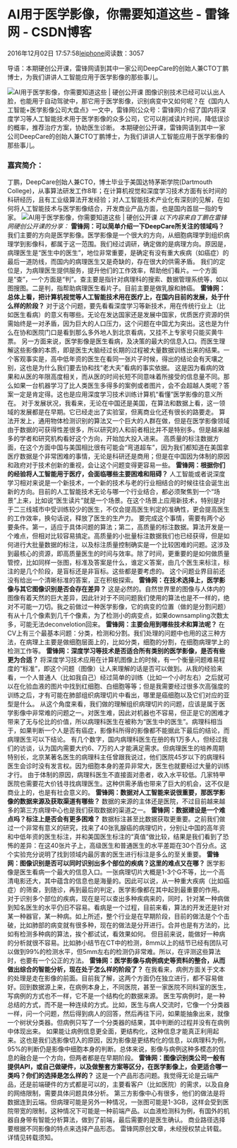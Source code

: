
# AI用于医学影像，你需要知道这些 - 雷锋网 - CSDN博客


2016年12月02日 17:57:58[leiphone](https://me.csdn.net/leiphone)阅读数：3057


导语：本期硬创公开课，雷锋网请到其中一家公司DeepCare的创始人兼CTO丁鹏博士，为我们讲讲人工智能应用于医学影像的那些事儿。

![AI用于医学影像，你需要知道这些 | 硬创公开课](http://static.leiphone.com/uploads/new/article/740_740/201612/58400a5d009fc.jpg?imageMogr2/format/jpg/quality/90)
图像识别技术已经可以认出人脸，也能用于自动驾驶中，那它用于医学影像，识别病变中又如何呢？在《国内人工智能+医学影像公司大盘点》一文中，雷锋网(公众号：雷锋网)介绍了国内将深度学习等人工智能技术用于医学影像的众多公司，它可以削减读片时间，降低误诊的概率，推荐治疗方案，协助医生诊断。
本期硬创公开课，雷锋网请到其中一家公司DeepCare的创始人兼CTO丁鹏博士，为我们讲讲人工智能应用于医学影像的那些事儿。
### 嘉宾简介：
丁鹏，DeepCare创始人兼CTO，博士毕业于美国达特茅斯学院(Dartmouth College)，从事算法研发工作8年；在计算机视觉和深度学习技术方面有长时间的科研经历，且有工业级算法开发经验；对人工智能技术产业化有深刻的见解，在如何将人工智能技术与医学影像结合，开发商业产品方面，也是国内首屈一指的专家。
![AI用于医学影像，你需要知道这些 | 硬创公开课](http://static.leiphone.com/uploads/new/article/740_740/201612/584009c558260.jpg?imageMogr2/format/jpg/quality/90)
*以下内容来自丁鹏在雷锋网硬创公开课的分享：*
**雷锋网：可以简单介绍一下DeepCare所关注的领域吗？**
我们主要的方向是医学影像。医学影像是一个很大的方向，从细胞病理学到组织病理学到影像科，都属于这一范围。我们经过调研，确定做的是病理方向。原因是，病理医生是“医生中的医生”，地位非常重要，是确定有没有重大疾病（如癌症）的最后一道防线，而国内的病理医生又是奇缺的，存在很大的供需矛盾。
我们的定位是，为病理医生提供服务，提升他们的工作效率，帮助他们看片。一个方面是“查”，一个方面是“判”。查主要是指针对病理科的搜索、数据管理系统等，如以图搜图。二是判，指帮助病理医生看片子。目前主要是做乳腺和肺癌。
**雷锋网：总体上看，把计算机视觉等人工智能技术用在医疗上，在国内目前的发展，处于什么样的阶段？**
对于这个问题，要先看看深度学习等新技术，用在传统行业上（比如医生看病）的意义有哪些。无论在发达国家还是发展中国家，优质医疗资源的供需始终是一对矛盾，因为巨大的人口压力，这个问题在中国尤为突出。这也是为什么在协和医院门口是看到那么多外地人到北京看病，又挂不上专家号只能买黄牛票。
另一方面来说，医学影像是医生看病，及决策的最大的信息入口。而医生理解这些影像的本质，即是医生大脑经过长期的过程被大量数据训练出来的结果。一个客观事实是，高中低年资的医生在看同一张片子时候，得出的结论会有天壤之别，这也是为什么我们要去协和找“老大夫”看病的事实依据。
这是因为看病的效果和从医的年限高度相关，而从医的时间长短不同意味着所接受的信息量不同。那么如果一台机器学习了比人类医生多得多的案例或者图片，会不会超越人类呢？答案一定是肯定得。这也是应用深度学习技术训练计算机“看懂”医学影像的意义所在。
对于发展状况，我看来，无论在中国还是美国，在算法和数据上看，这一领域的发展都是在早期。它已经走出了实验室，但离商业化还有很长的路要走。
算法开发上，通用物体检测识别的算法又一个巨大的人群在做，但是在医学影像领域由于数据的可获得性差很多，所以研究的人和前者相比并不是特别多。但是越来越多的学者和研究机构看好这个方向，开始加大投入进来。
高质量的标注数据方面，在这个方面中国与美国相比很有可能会“弯道超车”，因为我们都知道在美国拿医疗数据是个非常困难的事情，无论是科研还是商用；但是在中国因为体制的原因和政府对于技术创新的重视，会让这个问题变得更容易一些。
**雷锋网：根据你们的经验将人工智能用于医疗，会面临哪些主要困难和阻碍？**
人工智能或者说深度学习相对来说是一个新技术，一个新的技术与老的行业相结合的时候往往会诞生出新的方向。目前的人工智能技术无论与哪一个行业结合，都必须聚焦到一个“场景”上来，比如说“医生读片”就是一个场景。在这个场景上应用新技术，特别是对于二三线城市中受训练较少的医生，不仅会提高医生判定的准确性，更会提高医生的工作效率，换句话说，释放了医生的生产力。
要完成这个事情，需要有两个必要条件。第一，适应于具体问题的算法；第二，高质量的标注数据。算法开发是一个难点，但相对比较容易搞定。高质量的小批量标注数据我们也已经获得，但是如何进行大批量数据的标注，以及标注质量控制确实是一个比较困难的问题。这涉及到最核心的资源，即高质量医生的时间与效率。除了时间，更重要的是如何做质量管控，比如同样一张图，标准及答案是什么，谁定义答案，由几个医生来标注，标注的是几个阶段，是盲标还是非盲标。这些都是要考虑的。
这个问题业界目前还没有给出一个清晰标准的答案，正在积极探索。
**雷锋网：在技术选择上，医学影像与其它图像识别是否会存在差异？**
这是必然的。自然世界里的图像与人体内的图像有着天然的巨大差异，因此针对于不同问题我们使用的算法也是不一样的，绝对不可能一刀切。我之前做过一种医学影像，它的病变的位置（做的是分割问题）有从十几个像素到几千个像素，为了检测小的病变点，如果downsampling次数太多，可能无法deconvelotion回来。
**雷锋网：主要会用到哪些技术和算法呢？**
在CV上有三个最基本问题：分类，检测和分割。我们处理的问题中也用的这三种方法，在病理上主要是做细胞层面上的，比如分类，细胞的分割，在细胞病理学上的检测工作等。
**雷锋网：深度学习等技术是否适合所有类别的医学影像，是否有些更为合适？**
将深度学习技术应用在计算机图像上的时候，有一个衡量问题难易程度的“标准”，即这个问题（图像）让人来理解的话是否可以做到。从我的经验来看，一个人普通人（比如我自己）经过简单的训练（比如一个小时左右）之后就可以在化验血液的图片中找到红细胞、白细胞等等；但是我需要经过很多次高强度的训练之后，才有可能在肺部组织病理切片中看出，哪里是癌细胞以及它们对应的亚型是什么。
从这个角度来看，我们做的理解组织病理切片的问题，应该是属于医学影像中非常难的问题之一。对医生难，因此对机器也不容易，但正是它的困难才带来了无与伦比的价值，所以病理科医生在被称为“医生中的医生”。病理科相当于，如果判断一个人是否有癌症，影像科所得的影像都不能据此下最后的结论，而病理医生可以下结论。
有几个数字，国内病理科医生在册的有1万多人，但经过我们的访谈，认为国内需要大约6、7万的人才能满足需求。但病理医生的培养周期特别长，北京某著名医生的病理科主任曾跟我说过，他们医院45岁以下的病理科医生会诊时没有发言权。因为细胞本身的差异非常大，医生也就要经过大量的训练才行。
由于体制的原因，病理科医生不直接面对患者，收入水平较低。几家特甲医院也需要花大价钱寻找病理医生。这种供需矛盾也带来了巨大的机会，这不仅是商业上的，也是有社会意义的。
**雷锋网：数据对人工智能来说很重要，那医学影像的数据来源及获取渠道有哪些？**
数据的来源的主体还是医院，不过目前越来越多的第三方病理中心也是我们获取数据的渠道之一。
**雷锋网：数据建设是一个难点吗？标注上是否会有更多困难？**
数据标注甚至比数据获取更重要。之前我们做过一个非常有意义的研究，找来了40张乳腺癌的病理切片，分别让中国的高年资和中低年资的医生标注，并和美国医生标注的“真值”做比较，结果是我们看到了恐怖的差异：在这40张片子上，高级医生和普通医生的水平差距在30个百分点。这个实验充分说明了找到领域内最厉害的医生进行标注是多么的至关重要。
**雷锋网：图像识别是否可以同时识别出多个部位的疾病？这里的难点又在哪？**
医学影像是医生看病一个最大的信息入口。一张病理切片大概是1-3个G不等，比一个高清电影还大，其中蕴含的信息也是海量的。因此可以说，从一种重大疾病（比如癌症）的筛查，到随诊，再到最后的判定，医学影像都在其中起到最重要的作用。
对于识别多个部位的疾病，现在是可以查出多种疾病来的，同时，针对某一种病做到知名医生的水平仍旧不容易。看病是一个过程，目前来看，算法的开发还是针对某一种器官，某一种病。如上所述，整个行业是在早期阶段，目前的做法是个个击破，比如肺部的病变就有很多种，现在的做法是分开进行。合并也是有方法的，比如有检测多种病的算法，挨个都试试，看效果如何。
但目前来说，能做好一种病的分析就很不容易。比如肺小结节在CT中的检测，8mm以上的结节已经有团队可以做到99%的检测水平，但5mm左右的检测仍非常难。所以，在评测这些算法时，也要有一个公正的方法。
**雷锋网：医学影像与病例病史等资料的整合，从而做出综合的智能分析，现在处于怎么样的阶段了？**
在我看来，病例方面关于文本的处理是走在影像的前面。目前我了解，这两个方面仍在独立进行，都不容易做好。回到数据源上来，在病例本身上，不同医院，甚至一家医院不同科室的医生，写病例的方式也不一样，它不是一个结构化的数据来源。
医生写病例时，是一种总结的方式，而不是一种连续的方式。比如，医生与病人交流时，它像一个分类器一样，问一个问题，然后得到病人的回答，然后再往下问，如果能抽象出来，就像一个树状分类器。但病例只写了一个分类器的结果，其中判断的过程并没有在病例中体现出来。
如果能让病例信息更全面，更结构化，这种信息才能真正利用起来。这也是我们选影像切入的原因，因为影像是更结构化的信息，以病理科为例，95%的判断仍是影像中细胞本身的判断。总体来说，影像与病例这种多模态的信息的融合是一个方向，但两者都是在早期阶段。
**雷锋网：图像识别类公司一般有提供API，或自己做硬件，以及做整套方案等区分，在医学影像上，会更适合哪一类吗？你们的选择是怎么样的？**
这是一个产品形态问题。我觉得无论是云端产品，还是前端硬件的方式都是可以的，主要看客户（比如医院）的需求，以及自身的网络限制，需要具体问题具体分析。
第三方影像中心有很多，他们的做法是将数据连到云端。但病理可能是另外一种情况，一张图可能是1-3GB，这样会受到医院带宽的限制，这种情况下可能是一种前端产品。以血液检测科为例，有国外的机器自身带有智能分析算法，做到了前端，最后需要的是医生确认。
商业路径选择要根据不同影像的特点来选择产品形态。
雷锋网原创文章，未经授权禁止转载。详情见转载须知。



